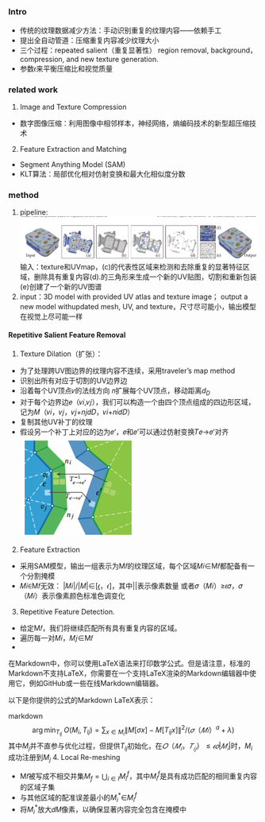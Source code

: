 ##
### Intro
- 传统的纹理数据减少方法：手动识别重复的纹理内容——依赖手工
- 提出全自动管道：压缩重复内容减少纹理大小
- 三个过程：repeated salient（重复显著性） region removal, background，compression, and new texture generation.
- 参数𝜖来平衡压缩比和视觉质量
### related work
1. Image and Texture Compression
- 数字图像压缩：利用图像中相邻样本，神经网络，熵编码技术的新型超压缩技术
2.  Feature Extraction and Matching
- Segment Anything Model (SAM)
- KLT算法：局部优化相对仿射变换和最大化相似度分数
### method
1. pipeline:
![](textureAtlas1.png)
输入：texture和UVmap，(c)的代表性区域来检测和去除重复的显著特征区域，删除具有重复内容(d).的三角形来生成一个新的UV贴图，切割和重新包装(e)创建了一个新的UV图谱
2. input：3D model with provided UV atlas and texture image； output a new model withupdated mesh, UV, and texture，尺寸尽可能小，输出模型在视觉上尽可能一样
#### Repetitive Salient Feature Removal
1. Texture Dilation（扩张）：
- 为了处理跨UV图边界的纹理内容不连续，采用traveler’s map method
- 识别出所有对应于切割的UV边界边
- 沿着每个UV顶点𝑣的法线方向 𝑛扩展每个UV顶点，移动距离$d_{D}$
- 对于每个边界边𝑒（𝑣𝑖,𝑣𝑗），我们可以构造一个由四个顶点组成的四边形区域，记为𝑀（𝑣𝑖，𝑣𝑗，𝑣𝑗+𝑛𝑗𝑑𝐷，𝑣𝑖+𝑛𝑖𝑑𝐷）
- 复制其他UV补丁的纹理
- 假设另一个补丁上对应的边为𝑒‘，𝑒和𝑒’可以通过仿射变换𝑇𝑒→𝑒‘对齐
![](textureAtlas2.png)
2. Feature Extraction
- 采用SAM模型，输出一组表示为M𝑓的纹理区域，每个区域𝑀𝑖∈M𝑓都配备有一个分割掩模
- 𝑀𝑖∈M𝑓无效：
|𝑀𝑖|/|𝑀|∈[<u>𝜖</u>，𝜖]，其中||表示像素数量
或者𝜎（𝑀𝑖）≥𝜖𝜎，𝜎（𝑀𝑖）表示像素颜色标准色调变化
3. Repetitive Feature Detection.
- 给定M𝑓，我们将继续匹配所有具有重复内容的区域。
- 遍历每一对𝑀𝑖，𝑀𝑗∈M𝑓
- 

在Markdown中，你可以使用LaTeX语法来打印数学公式。但是请注意，标准的Markdown不支持LaTeX，你需要在一个支持LaTeX渲染的Markdown编辑器中使用它，例如GitHub或一些在线Markdown编辑器。

以下是你提供的公式的Markdown LaTeX表示：

markdown
$$
\arg\min_{T_{ij}} \ O(M_i, T_{ij}) = \sum_{x \in M_i} \| M[\sigma x] - M[T_{ij}x] \|^2 / (𝜎（𝑀𝑖）^a + λ)
$$
其中$M_{j}$并不直参与优化过程，但提供$T_{ij}$初始化，在$𝑂（𝑀_{𝑖}，𝑇_{𝑖𝑗}）≤𝜖𝑜|𝑀_{𝑖}|$时，$M_{i}$成功注册到$M_{j}$
4. Local Re-meshing
- M𝑓被写成不相交并集$M_f = \bigcup_{i \in I} M_i^f$，其中$M_i^f$是具有成功匹配的相同重复内容的区域子集
- 与其他区域的配准误差最小的$M_i^*$∈$M_i^f$
- 将$M_i^*$放大𝑑𝑀像素，以确保显著内容完全包含在掩模中